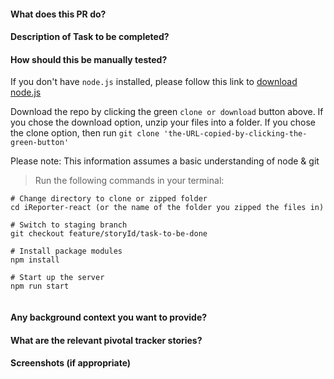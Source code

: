 #### What does this PR do?

#### Description of Task to be completed?

#### How should this be manually tested?

If you don't have ```node.js``` installed, please follow this link to [download node.js](https://nodejs.org/en/)


Download the repo by clicking the green ```clone or download``` button above. If you chose the download option, unzip your files into a folder. If you chose the clone option, then run ```git clone 'the-URL-copied-by-clicking-the-green-button'```

Please note: This information assumes a basic understanding of node & git

> Run the following commands in your terminal:

```
# Change directory to clone or zipped folder
cd iReporter-react (or the name of the folder you zipped the files in)

# Switch to staging branch
git checkout feature/storyId/task-to-be-done

# Install package modules
npm install

# Start up the server
npm run start


```

#### Any background context you want to provide?

#### What are the relevant pivotal tracker stories?

#### Screenshots (if appropriate)
